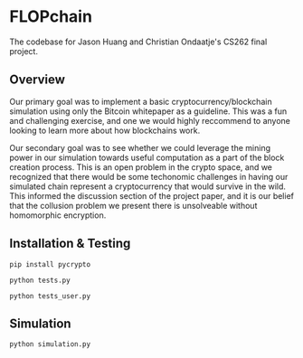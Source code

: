 # FLOPchain

The codebase for Jason Huang and Christian Ondaatje's CS262 final project.

## Overview

Our primary goal was to implement a basic cryptocurrency/blockchain simulation
using only the Bitcoin whitepaper as a guideline. This was a fun and challenging
exercise, and one we would highly reccommend to anyone looking to learn more 
about how blockchains work.

Our secondary goal was to see whether we could leverage the mining power in our
simulation towards useful computation as a part of the block creation process.
This is an open problem in the crypto space, and we recognized that there would
be some techonomic challenges in having our simulated chain represent a 
cryptocurrency that would survive in the wild. This informed the discussion
section of the project paper, and it is our belief that the collusion problem
we present there is unsolveable without homomorphic encryption.


## Installation & Testing

```pip install pycrypto```

```python tests.py```

```python tests_user.py```

## Simulation

```python simulation.py```

